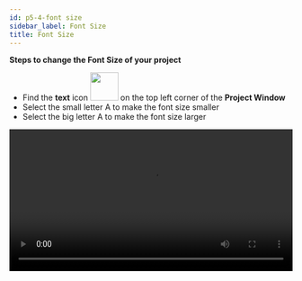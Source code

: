```yaml
---
id: p5-4-font size
sidebar_label: Font Size
title: Font Size
---
```

**Steps to change the Font Size of your project**

- Find the **text** icon <img src="/assets/font-size.png" width="50px" alt=""/> on the top left corner of the **Project Window**
- Select the small letter A to make the font size smaller
- Select the big letter A to make the font size larger

<video controls src="/0.8.1/en_fontsize.mp4" width="100%" type="video/mov"/>
